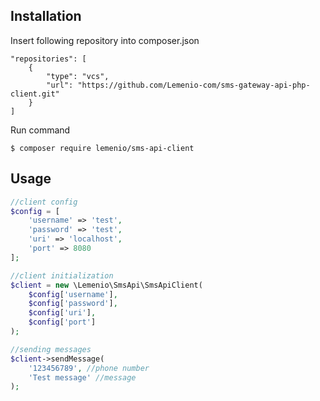 ## Installation

Insert following repository into composer.json

```
"repositories": [
    {
        "type": "vcs",
        "url": "https://github.com/Lemenio-com/sms-gateway-api-php-client.git"
    }
]
```

Run command

```shell
$ composer require lemenio/sms-api-client
```

## Usage

```php
//client config
$config = [
    'username' => 'test',
    'password' => 'test',
    'uri' => 'localhost',
    'port' => 8080
];

//client initialization
$client = new \Lemenio\SmsApi\SmsApiClient(
    $config['username'],
    $config['password'],
    $config['uri'],
    $config['port']
);

//sending messages
$client->sendMessage(
    '123456789', //phone number
    'Test message' //message
);
```